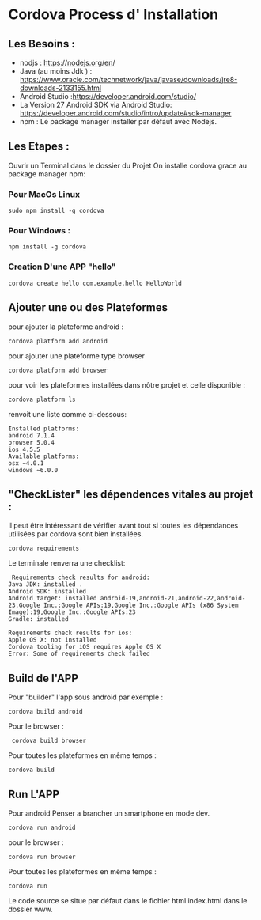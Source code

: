 # Cordova Process d' Installation #

## Les Besoins :
* nodjs : https://nodejs.org/en/
* Java (au moins Jdk ) : https://www.oracle.com/technetwork/java/javase/downloads/jre8-downloads-2133155.html
* Android Studio :https://developer.android.com/studio/
* La Version 27 Android SDK via Android Studio: https://developer.android.com/studio/intro/update#sdk-manager
* npm : Le package manager installer par défaut avec Nodejs.

## Les Etapes :
Ouvrir un Terminal dans le dossier du Projet
On installe cordova grace au package manager npm:
### Pour MacOs Linux
    sudo npm install -g cordova
### Pour Windows :
    npm install -g cordova

### Creation D'une APP "hello"
    cordova create hello com.example.hello HelloWorld

## Ajouter une ou des Plateformes

pour ajouter la plateforme android :

    cordova platform add android

pour ajouter une plateforme type browser

    cordova platform add browser

pour voir les plateformes installées dans nôtre projet et celle disponible :

    cordova platform ls

renvoit une liste comme ci-dessous:

    Installed platforms:
    android 7.1.4
    browser 5.0.4
    ios 4.5.5
    Available platforms: 
    osx ~4.0.1
    windows ~6.0.0


## "CheckLister" les dépendences vitales au projet :

Il peut être intéressant de vérifier avant tout si toutes les dépendances utilisées par cordova sont bien installées.

    cordova requirements

Le terminale renverra une checklist:
    
     Requirements check results for android:
    Java JDK: installed .
    Android SDK: installed
    Android target: installed android-19,android-21,android-22,android-23,Google Inc.:Google APIs:19,Google Inc.:Google APIs (x86 System Image):19,Google Inc.:Google APIs:23
    Gradle: installed

    Requirements check results for ios:
    Apple OS X: not installed
    Cordova tooling for iOS requires Apple OS X
    Error: Some of requirements check failed


## Build de l'APP 

Pour "builder" l'app sous android par exemple :

    cordova build android

Pour le browser :
   
     cordova build browser

Pour toutes les plateformes en même temps :

    cordova build


## Run L'APP

Pour android 
 Penser a brancher un smartphone en mode dev. 

    cordova run android

pour le browser :
 
    cordova run browser

Pour toutes les plateformes en même temps :

    cordova run


Le code source se situe par défaut dans le fichier html index.html dans le dossier www.


  